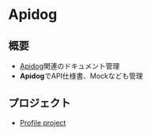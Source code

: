 # Apidog

## 概要

- [Apidog](https://apidog.com/jp/)関連のドキュメント管理
- **Apidog**でAPI仕様書、Mockなども管理

## プロジェクト

- [Profile project](https://app.apidog.com/project/1058162)
